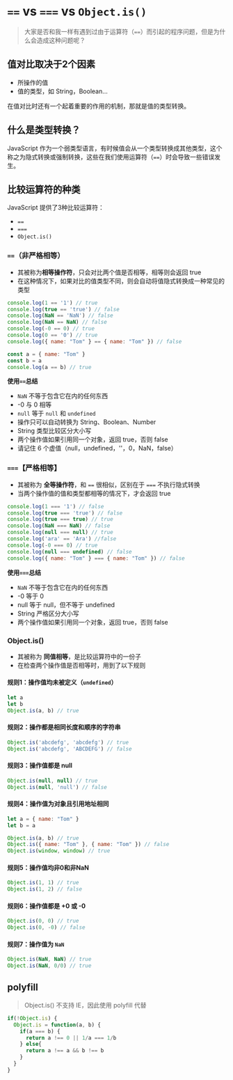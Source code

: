 # `==` vs `===` vs `Object.is()`

>   大家是否和我一样有遇到过由于运算符（`==`）而引起的程序问题，但是为什么会造成这种问题呢？

## 值对比取决于2个因素

*   所操作的值
*   值的类型，如 String，Boolean...

在值对比时还有一个起着重要的作用的机制，那就是值的类型转换。

## 什么是类型转换？

JavaScript 作为一个弱类型语言，有时候值会从一个类型转换成其他类型，这个称之为隐式转换或强制转换，这些在我们使用运算符（`==`）时会导致一些错误发生。

## 比较运算符的种类

JavaScript 提供了3种比较运算符：

*   `==`
*   `===`
*   `Object.is()`

### `==`（非严格相等）

*   其被称为**相等操作符**，只会对比两个值是否相等，相等则会返回 true
*   在这种情况下，如果对比的值类型不同，则会自动将值隐式转换成一种常见的类型

```javascript
console.log(1 == '1') // true
console.log(true == 'true') // false
console.log(NaN == 'NaN') // false
console.log(NaN == NaN) // false
console.log(-0 == 0) // true
console.log(0 == '0') // true
console.log({ name: "Tom" } == { name: "Tom" }) // false

const a = { name: "Tom" }
const b = a
console.log(a == b) // true
```

**使用`==`总结**

*   `NaN` 不等于包含它在内的任何东西
*   -0 与 0 相等
*   `null` 等于 `null` 和 `undefined`
*   操作只可以自动转换为 String、Boolean、Number
*   String 类型比较区分大小写
*   两个操作值如果引用同一个对象，返回 true，否则 false
*   请记住 6 个虚值（null，undefined，''，0，NaN，false）

### `===`【严格相等】

*   其被称为 **全等操作符**，和 `==` 很相似，区别在于 `===` 不执行隐式转换
*   当两个操作值的值和类型都相等的情况下，才会返回 true

```javascript
console.log(1 === '1') // false
console.log(true === 'true') // false
console.log(true === true) // true
console.log(NaN === NaN) // false
console.log(null === null) // true
console.log('ara' == 'Ara') //false
console.log(-0 === 0) // true
console.log(null === undefined) // false
console.log({ name: "Tom" } === { name: "Tom" }) // false
```

**使用`===`总结**

*   `NaN` 不等于包含它在内的任何东西
*   -0 等于 0
*   null 等于 null，但不等于 undefined
*   String 严格区分大小写
*   两个操作值如果引用同一个对象，返回 true，否则 false

### Object.is()

*   其被称为 **同值相等**，是比较运算符中的一份子
*   在检查两个操作值是否相等时，用到了以下规则

#### 规则1：操作值均未被定义（`undefined`）

```javascript
let a
let b
Object.is(a, b) // true
```

#### 规则2：操作都是相同长度和顺序的字符串

```javascript
Object.is('abcdefg', 'abcdefg') // true
Object.is('abcdefg', 'ABCDEFG') // false
```

#### 规则3：操作值都是 null

```javascript
Object.is(null, null) // true
Object.is(null, 'null') // false
```

#### 规则4：操作值为对象且引用地址相同

```javascript
let a = { name: "Tom" }
let b = a

Object.is(a, b) // true
Object.is({ name: "Tom" }, { name: "Tom" }) // false
Object.is(window, window) // true
```

#### 规则5：操作值均非0和非NaN

```javascript
Object.is(1, 1) // true
Object.is(1, 2) // false
```

#### 规则6：操作值都是 +0 或 -0

```javascript
Object.is(0, 0) // true
Object.is(0, -0) // false
```

#### 规则7：操作值为 `NaN`

```javascript
Object.is(NaN, NaN) // true
Object.is(NaN, 0/0) // true
```



## polyfill

>   Object.is() 不支持 IE，因此使用 polyfill 代替

```javascript
if(!Object.is) {
  Object.is = function(a, b) {
    if(a === b) {
      return a !== 0 || 1/a === 1/b
    } else{
      return a !== a && b !== b
    }
  }
}
```

